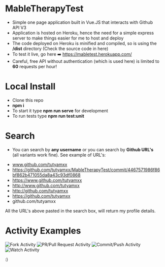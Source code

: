 # MableTherapyTest

* Simple one page application built in Vue.JS that interacts with Github API V3
* Application is hosted on Heroku, hence the need for a simple express server to make things easier for me to host and deploy
* The code deployed on Heroku is minified and compiled, so is using the **/dist** directory (Check the source code in here)
* To test it live, go here ➡️ https://mabletest.herokuapp.com/
* Careful, free API without authentication (which is used here) is limited to **60** requests per hour!

# Local Install

* Clone this repo
* **npm i**
* To start it type **npm run serve** for development
* To run tests type **npm run test:unit**

# Search

* You can search by **any username** or you can search by **Github URL's** (all variants work fine). See example of URL's:

- www.github.com/tutyamxx
- https://github.com/tutyamxx/MableTherapyTest/commit/4467571986f86bf862b471055da8a43c93df0868
- https://www.github.com/tutyamxx
- http://www.github.com/tutyamxx
- http://github.com/tutyamxx
- https://github.com/tutyamxx
- github.com/tutyamxx

All the URL's above pasted in the search box, will return my profile details.

# Activity Examples

![Fork Activity](https://github.com/tutyamxx/MableTherapyTest/blob/master/fork1.PNG)
![PR/Pull Request Activity](https://github.com/tutyamxx/MableTherapyTest/blob/master/pullrequest1.PNG)
![Commit/Push Activity](https://github.com/tutyamxx/MableTherapyTest/blob/master/push1.PNG)
![Watch Activity](https://github.com/tutyamxx/MableTherapyTest/blob/master/watch1.PNG)




:)
